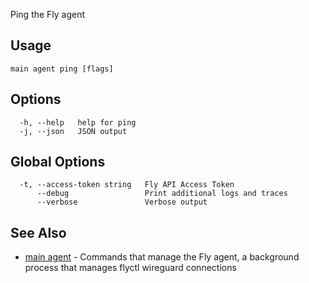 Ping the Fly agent


## Usage
~~~
main agent ping [flags]
~~~

## Options

~~~
  -h, --help   help for ping
  -j, --json   JSON output
~~~

## Global Options

~~~
  -t, --access-token string   Fly API Access Token
      --debug                 Print additional logs and traces
      --verbose               Verbose output
~~~

## See Also

* [main agent](/docs/flyctl/main-agent/)	 - Commands that manage the Fly agent, a background process that manages flyctl wireguard connections

